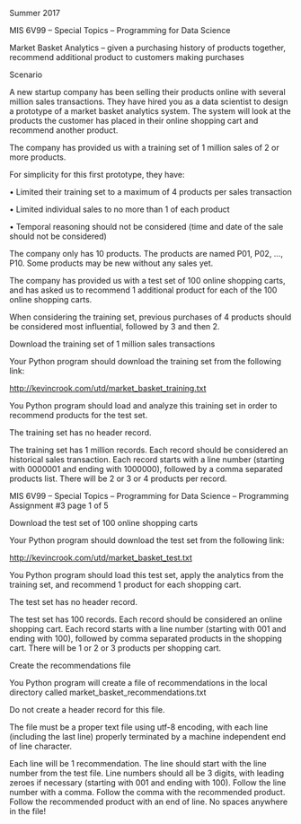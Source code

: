 
Summer 2017

MIS 6V99 – Special Topics – Programming for Data Science

Market Basket Analytics – given a purchasing history of products together, recommend additional product to customers making purchases



Scenario


A new startup company has been selling their products online with several million sales transactions. They have hired you as a data scientist to design a prototype of a market basket analytics system. The system will look at the products the customer has placed in their online shopping cart and recommend another product.

The company has provided us with a training set of 1 million sales of 2 or more products.

For simplicity for this first prototype, they have:

•	Limited their training set to a maximum of 4 products per sales transaction

•	Limited individual sales to no more than 1 of each product

•	Temporal reasoning should not be considered (time and date of the sale should not be considered)

The company only has 10 products. The products are named P01, P02, …, P10. Some products may be new without any sales yet.

The company has provided us with a test set of 100 online shopping carts, and has asked us to recommend 1 additional product for each of the 100 online shopping carts.

When considering the training set, previous purchases of 4 products should be considered most influential, followed by 3 and then 2.




Download the training set of 1 million sales transactions

Your Python program should download the training set from the following link:

http://kevincrook.com/utd/market_basket_training.txt

You Python program should load and analyze this training set in order to recommend products for the test set.

The training set has no header record.

The training set has 1 million records. Each record should be considered an historical sales transaction. Each record starts with a line number (starting with 0000001 and ending with 1000000), followed by a comma separated products list. There will be 2 or 3 or 4 products per record.
 

MIS 6V99 – Special Topics – Programming for Data Science – Programming Assignment #3	page 1 of 5
 
Download the test set of 100 online shopping carts

Your Python program should download the test set from the following link:

http://kevincrook.com/utd/market_basket_test.txt

You Python program should load this test set, apply the analytics from the training set, and recommend 1 product for each shopping cart.

The test set has no header record.

The test set has 100 records. Each record should be considered an online shopping cart. Each record starts with a line number (starting with 001 and ending with 100), followed by comma separated products in the shopping cart. There will be 1 or 2 or 3 products per shopping cart.


Create the recommendations file


You Python program will create a file of recommendations in the local directory called market_basket_recommendations.txt

Do not create a header record for this file.

The file must be a proper text file using utf-8 encoding, with each line (including the last line) properly terminated by a machine independent end of line character.

Each line will be 1 recommendation. The line should start with the line number from the test file. Line numbers should all be 3 digits, with leading zeroes if necessary (starting with 001 and ending with 100). Follow the line number with a comma. Follow the comma with the recommended product. Follow the recommended product with an end of line. No spaces anywhere in the file!


